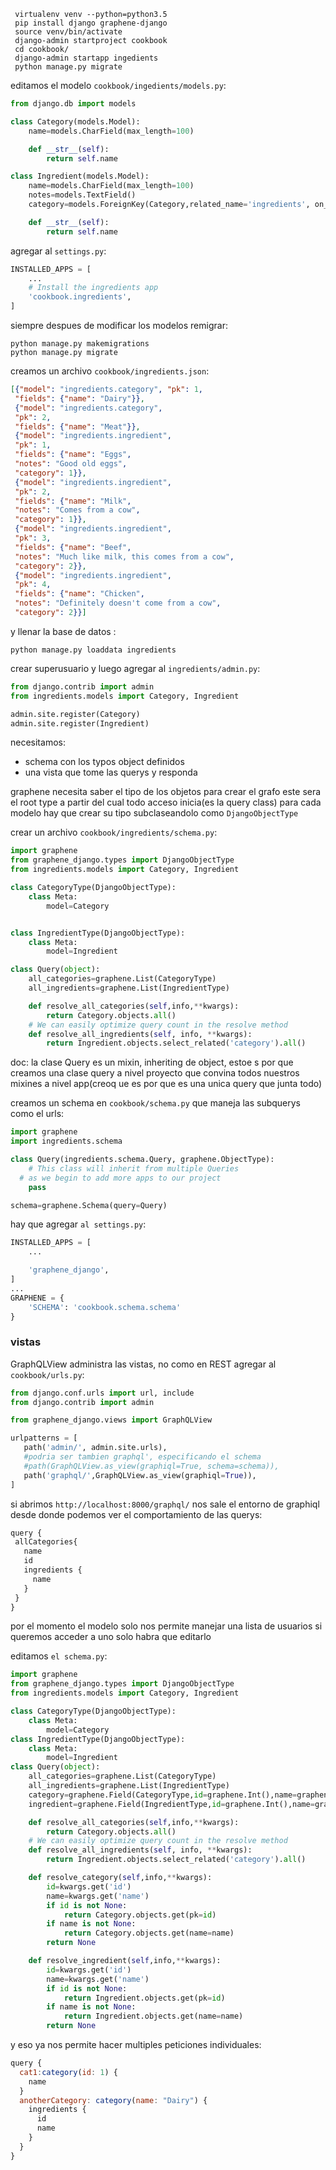 ```
 virtualenv venv --python=python3.5
 pip install django graphene-django
 source venv/bin/activate
 django-admin startproject cookbook
 cd cookbook/
 django-admin startapp ingedients
 python manage.py migrate
```
editamos el modelo `cookbook/ingedients/models.py`:
```python
from django.db import models

class Category(models.Model):
	name=models.CharField(max_length=100)

	def __str__(self):
		return self.name

class Ingredient(models.Model):
	name=models.CharField(max_length=100)
	notes=models.TextField()
	category=models.ForeignKey(Category,related_name='ingredients', on_delete=models.CASCADE)

	def __str__(self):
		return self.name
```

agregar al `settings.py`:
```python
INSTALLED_APPS = [
    ...
    # Install the ingredients app
    'cookbook.ingredients',
]
```

siempre despues de modificar los modelos remigrar:
```
python manage.py makemigrations
python manage.py migrate
```
creamos un archivo `cookbook/ingredients.json`:
```json
[{"model": "ingredients.category", "pk": 1,
 "fields": {"name": "Dairy"}},
 {"model": "ingredients.category",
 "pk": 2,
 "fields": {"name": "Meat"}},
 {"model": "ingredients.ingredient",
 "pk": 1,
 "fields": {"name": "Eggs",
 "notes": "Good old eggs",
 "category": 1}},
 {"model": "ingredients.ingredient",
 "pk": 2,
 "fields": {"name": "Milk",
 "notes": "Comes from a cow",
 "category": 1}},
 {"model": "ingredients.ingredient",
 "pk": 3,
 "fields": {"name": "Beef",
 "notes": "Much like milk, this comes from a cow",
 "category": 2}},
 {"model": "ingredients.ingredient",
 "pk": 4,
 "fields": {"name": "Chicken",
 "notes": "Definitely doesn't come from a cow",
 "category": 2}}]
```
y llenar la base de datos :
```
python manage.py loaddata ingredients
```

crear superusuario y luego agregar al `ingredients/admin.py`:
```python
from django.contrib import admin
from ingredients.models import Category, Ingredient

admin.site.register(Category)
admin.site.register(Ingredient)
```
necesitamos:
+ schema con los typos object definidos
+ una vista que tome las querys y responda

graphene necesita saber el tipo de los objetos para crear el grafo
este sera el root type a partir del cual todo acceso inicia(es la query class)
 para cada modelo hay que crear su tipo subclaseandolo como `DjangoObjectType`

crear un archivo `cookbook/ingredients/schema.py`:
```python
import graphene
from graphene_django.types import DjangoObjectType
from ingredients.models import Category, Ingredient

class CategoryType(DjangoObjectType):
	class Meta:
		model=Category


class IngredientType(DjangoObjectType):
	class Meta:
		model=Ingredient

class Query(object):
	all_categories=graphene.List(CategoryType)
	all_ingredients=graphene.List(IngredientType)

	def resolve_all_categories(self,info,**kwargs):
		return Category.objects.all()
	# We can easily optimize query count in the resolve method
	def resolve_all_ingredients(self, info, **kwargs):
		return Ingredient.objects.select_related('category').all()
```


doc:
la clase Query es un mixin, inheriting de object, estoe s por que creamos una clase query a nivel proyecto que convina todos nuestros mixines a nivel app(creoq ue es por que es una unica query que junta todo)

creamos un schema en `cookbook/schema.py` que maneja las subquerys como el urls:

```python
import graphene
import ingredients.schema

class Query(ingredients.schema.Query, graphene.ObjectType):
	# This class will inherit from multiple Queries
  # as we begin to add more apps to our project
	pass

schema=graphene.Schema(query=Query)
```

hay que agregar `al settings.py`:
```python
INSTALLED_APPS = [
    ...

    'graphene_django',
]
...
GRAPHENE = {
    'SCHEMA': 'cookbook.schema.schema'
}

```
### vistas
GraphQLView administra las vistas, no como en REST
 agregar al `cookbook/urls.py`:
 ```python
from django.conf.urls import url, include
from django.contrib import admin

from graphene_django.views import GraphQLView

urlpatterns = [
    path('admin/', admin.site.urls),
    #podria ser tambien graphql', especificando el schema
    #path(GraphQLView.as_view(graphiql=True, schema=schema)),
    path('graphql/',GraphQLView.as_view(graphiql=True)),
]
```

si abrimos `http://localhost:8000/graphql/` nos sale el entorno de graphiql desde donde podemos ver el comportamiento de las querys:
 ```js
query {
  allCategories{
    name
    id
    ingredients {
      name
    }
  }
}
```
por el momento el modelo solo nos permite manejar una lista de usuarios
si queremos acceder a uno solo habra que editarlo

editamos `el schema.py`:
```python
import graphene
from graphene_django.types import DjangoObjectType
from ingredients.models import Category, Ingredient

class CategoryType(DjangoObjectType):
	class Meta:
		model=Category
class IngredientType(DjangoObjectType):
	class Meta:
		model=Ingredient
class Query(object):
	all_categories=graphene.List(CategoryType)
	all_ingredients=graphene.List(IngredientType)
	category=graphene.Field(CategoryType,id=graphene.Int(),name=graphene.String())
	ingredient=graphene.Field(IngredientType,id=graphene.Int(),name=graphene.String())

	def resolve_all_categories(self,info,**kwargs):
		return Category.objects.all()
	# We can easily optimize query count in the resolve method
	def resolve_all_ingredients(self, info, **kwargs):
		return Ingredient.objects.select_related('category').all()

	def resolve_category(self,info,**kwargs):
		id=kwargs.get('id')
		name=kwargs.get('name')
		if id is not None:
			return Category.objects.get(pk=id)
		if name is not None:
			return Category.objects.get(name=name)
		return None

	def resolve_ingredient(self,info,**kwargs):
		id=kwargs.get('id')
		name=kwargs.get('name')
		if id is not None:
			return Ingredient.objects.get(pk=id)
		if name is not None:
			return Ingredient.objects.get(name=name)
		return None
```
y eso ya nos permite hacer multiples peticiones individuales:
```js
query {
  cat1:category(id: 1) {
    name
  }
  anotherCategory: category(name: "Dairy") {
    ingredients {
      id
      name
    }
  }
}
```




